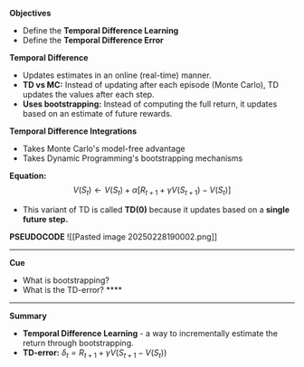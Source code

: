 
**Objectives**
- Define the **Temporal Difference Learning**
- Define the **Temporal Difference Error**

**Temporal Difference**
- Updates estimates in an online (real-time) manner. 
- **TD vs MC:** Instead of updating after each episode (Monte Carlo), TD updates the values after each step.
- **Uses bootstrapping:** Instead of computing the full return, it updates based on an estimate of future rewards.

**Temporal Difference Integrations**
- Takes Monte Carlo's model-free advantage
- Takes Dynamic Programming's bootstrapping mechanisms

**Equation:**
$$
V(S_t) \leftarrow V(S_t) + \alpha[R_{t+1}+\gamma V(S_{t+1})-V(S_t)]
$$
- This variant of TD is called **TD(0)** because it updates based on a **single future step.**

**PSEUDOCODE**
![[Pasted image 20250228190002.png]]

****
**Cue**
- What is bootstrapping?
- What is the TD-error? ****

---
**Summary**
- **Temporal Difference Learning** - a way to incrementally estimate the return through bootstrapping.
- **TD-error:** $\delta_t = R_{t+1} + \gamma V(S_{t+1}-V(S_t))$
